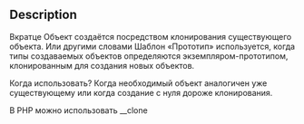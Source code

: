 ## Description

Вкратце
Объект создаётся посредством клонирования существующего объекта.
Или другими словами Шаблон «Прототип» используется, когда типы создаваемых объектов определяются экземпляром-прототипом,
клонированным для создания новых объектов.

Когда использовать?
Когда необходимый объект аналогичен уже существующему или когда создание с нуля дороже клонирования.

В PHP можно использовать __clone
